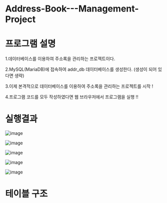 # Address-Book---Management-Project

# 프로그램 설명

1.데이터베이스를 이용하여 주소록을 관리하는 프로젝트이다.

2.MySQL(MariaDB)에 접속하여 addr_db 데이터베이스를 생성한다. (생성이 되어 있다면 생략)

3.이제 본격적으로 데이터베이스를 이용하여 주소록을 관리하는 프로젝트를 시작 !

4.프로그램 코드를 모두 작성하였다면 웹 브라우저에서 프로그램을 실행 !!


# 실행결과

![image](https://user-images.githubusercontent.com/89557192/170609152-e1743c3a-add5-48a0-a206-9fab36fdca5b.png)

![image](https://user-images.githubusercontent.com/89557192/170609170-3f1626a7-ffaa-4c13-a692-06556860f16a.png)

![image](https://user-images.githubusercontent.com/89557192/170609182-421f4615-b9b0-4bb3-bc78-e9b735ae79e9.png)

![image](https://user-images.githubusercontent.com/89557192/170609278-f9116261-46b8-4983-a6f3-02b6f29318c1.png)

![image](https://user-images.githubusercontent.com/89557192/170609312-ec9e670d-eff8-4e9d-950d-0f77ed62a38e.png)

# 테이블 구조

